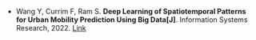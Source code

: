 * Wang Y, Currim F, Ram S. <b>Deep Learning of Spatiotemporal Patterns for Urban Mobility Prediction Using Big Data[J]</b>. Information Systems Research, 2022. [Link](https://pubsonline.informs.org/doi/abs/10.1287/isre.2021.1072)
